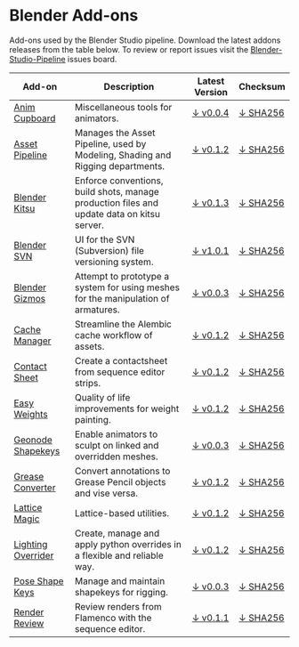 # Blender Add-ons

Add-ons used by the Blender Studio pipeline. Download the latest addons releases from the table below. To review or report issues visit the [Blender-Studio-Pipeline](https://projects.blender.org/studio/blender-studio-pipeline/issues) issues board.


| Add-on | Description | Latest Version | Checksum |
|---|---|---|---|
|[Anim Cupboard](../addons/anim_cupboard) |Miscellaneous tools for animators. |[↓ v0.0.4](https://projects.blender.org/studio/blender-studio-pipeline/releases/download/0.0.1/anim_cupboard-0.0.4.zip) |[↓ SHA256](https://projects.blender.org/studio/blender-studio-pipeline/releases/download/0.0.1/anim_cupboard-0.0.4.sha256)|
|[Asset Pipeline](../addons/asset_pipeline ) |Manages the Asset Pipeline, used by Modeling, Shading and Rigging departments. |[↓ v0.1.2](https://projects.blender.org/studio/blender-studio-pipeline/releases/download/0.0.1/asset_pipeline-0.1.2.zip) |[↓ SHA256](https://projects.blender.org/studio/blender-studio-pipeline/releases/download/0.0.1/asset_pipeline-0.1.2.sha256)|
|[Blender Kitsu](../addons/blender_kitsu )|Enforce conventions, build shots, manage production files and update data on kitsu server. |[↓ v0.1.3](https://projects.blender.org/studio/blender-studio-pipeline/releases/download/0.0.1/blender_kitsu-0.1.3.zip) |[↓ SHA256](https://projects.blender.org/studio/blender-studio-pipeline/releases/download/0.0.1/blender_kitsu-0.1.3.sha256)|
|[Blender SVN](../addons/blender_svn ) |UI for the SVN (Subversion) file versioning system.  |[↓ v1.0.1](https://projects.blender.org/studio/blender-studio-pipeline/releases/download/0.0.1/blender_svn-1.0.1.zip) |[↓ SHA256](https://projects.blender.org/studio/blender-studio-pipeline/releases/download/0.0.1/blender_svn-1.0.1.sha256)|
|[Blender Gizmos](../addons/bone_gizmos )|Attempt to prototype a system for using meshes for the manipulation of armatures.  |[↓ v0.0.3](https://projects.blender.org/studio/blender-studio-pipeline/releases/download/0.0.1/bone_gizmos-0.0.3.zip) |[↓ SHA256](https://projects.blender.org/studio/blender-studio-pipeline/releases/download/0.0.1/bone_gizmos-0.0.3.sha256)|
|[Cache Manager](../addons/cache_manager ) |Streamline the Alembic cache workflow of assets. |[↓ v0.1.2](https://projects.blender.org/studio/blender-studio-pipeline/releases/download/0.0.1/cache_manager-0.1.2.zip) |[↓ SHA256](https://projects.blender.org/studio/blender-studio-pipeline/releases/download/0.0.1/cache_manager-0.1.2.sha256)|
|[Contact Sheet](../addons/contactsheet ) |Create a contactsheet from sequence editor strips.  |[↓ v0.1.2](https://projects.blender.org/studio/blender-studio-pipeline/releases/download/0.0.1/contactsheet-0.1.2.zip) |[↓ SHA256](https://projects.blender.org/studio/blender-studio-pipeline/releases/download/0.0.1/contactsheet-0.1.2.sha256)|
|[Easy Weights](../addons/easy_weights ) |Quality of life improvements for weight painting.  |[↓ v0.1.2](https://projects.blender.org/studio/blender-studio-pipeline/releases/download/0.0.1/easy_weights-0.1.2.zip) |[↓ SHA256](https://projects.blender.org/studio/blender-studio-pipeline/releases/download/0.0.1/easy_weights-0.1.2.sha256)|
|[Geonode Shapekeys](../addons/geonode_shapekeys ) |Enable animators to sculpt on linked and overridden meshes.  |[↓ v0.0.3](https://projects.blender.org/studio/blender-studio-pipeline/releases/download/0.0.1/geonode_shapekeys-0.0.3.zip) |[↓ SHA256](https://projects.blender.org/studio/blender-studio-pipeline/releases/download/0.0.1/geonode_shapekeys-0.0.3.sha256)|
|[Grease Converter](../addons/grease_converter ) |Convert annotations to Grease Pencil objects and vise versa.  |[↓ v0.1.2](https://projects.blender.org/studio/blender-studio-pipeline/releases/download/0.0.1/grease_converter-0.1.2.zip) |[↓ SHA256](https://projects.blender.org/studio/blender-studio-pipeline/releases/download/0.0.1/grease_converter-0.1.2.sha256)|
|[Lattice Magic](../addons/lattice_magic ) |Lattice-based utilities.  |[↓ v0.1.2](https://projects.blender.org/studio/blender-studio-pipeline/releases/download/0.0.1/lattice_magic-0.1.2.zip) |[↓ SHA256](https://projects.blender.org/studio/blender-studio-pipeline/releases/download/0.0.1/lattice_magic-0.1.2.sha256)|
|[Lighting Overrider](../addons/lighting_overrider ) |Create, manage and apply python overrides in a flexible and reliable way.  |[↓ v0.1.2](https://projects.blender.org/studio/blender-studio-pipeline/releases/download/0.0.1/lighting_overrider-0.1.2.zip) |[↓ SHA256](https://projects.blender.org/studio/blender-studio-pipeline/releases/download/0.0.1/lighting_overrider-0.1.2.sha256)|
|[Pose Shape Keys](../addons/pose_shape_keys )|Manage and maintain shapekeys for rigging.  |[↓ v0.0.3](https://projects.blender.org/studio/blender-studio-pipeline/releases/download/0.0.1/pose_shape_keys-0.0.3.zip) |[↓ SHA256](https://projects.blender.org/studio/blender-studio-pipeline/releases/download/0.0.1/pose_shape_keys-0.0.3.sha256)|
|[Render Review](../addons/render_review ) |Review renders from Flamenco with the sequence editor.  |[↓ v0.1.1](../download/render_review/render_review-0.1.1.zip) |[↓ SHA256](../download/render_review/render_review-0.1.1.sha256)|
